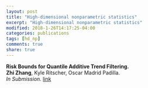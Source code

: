 ```yaml
---
layout: post
title: "High-dimensional nonparametric statistics"
excerpt: "High-dimensional nonparametric statistics"
modified: 2018-1-26T14:17:25-04:00
categories: publications
tags: [hd_np]
comments: true
share: true
---
```



**Risk Bounds for Quantile Additive Trend Filtering.**  
**Zhi Zhang**, Kyle Ritscher, Oscar Madrid Padilla.  
*In Submission.* [link](https://arxiv.org/pdf/2310.11711.pdf)  

<br>




